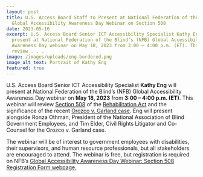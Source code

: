 ```yaml
---
layout: post
title: U.S. Access Board Staff to Present at National Federation of the Blind’s
  Global Accessibility Awareness Day Webinar on Section 508
date: 2023-05-16
excerpt: U.S. Access Board Senior ICT Accessibility Specialist Kathy Eng will
  present at National Federation of the Blind’s (NFB) Global Accessibility
  Awareness Day webinar on May 18, 2023 from 3:00 – 4:00 p.m. (ET). This webinar will
  review . . .
image: /images/uploads/eng-bordered.png
image_alt_text: Portrait of Kathy Eng
featured: true
---
```

U.S. Access Board Senior ICT Accessibility Specialist **Kathy Eng** will present at National Federation of the Blind’s (NFB) Global Accessibility Awareness Day webinar on **May 18, 2023** from **3:00 – 4:00 p.m. (ET)**. This webinar will review [Section 508](https://www.access-board.gov/ict/) of the [Rehabilitation Act](https://www.access-board.gov/law/ra.html#section-508-federal-electronic-and-information-technology) and the significance of the recent [Orozco v. Garland case](https://www.cadc.uscourts.gov/internet/opinions.nsf/117079BCB997518E85258959005682CF/$file/21-5238-1986371.pdf). Eng will present alongside Ronza Othman, President of the National Association of Blind Government Employees, and Tim Elder, Civil Rights Litigator and Co-Counsel for the Orozco v. Garland case.  

The webinar will be of interest to government employees with disabilities, their supervisors, and human resource professionals, but all stakeholders are encouraged to attend. The webinar is free, but registration is required on NFB’s [Global Accessibility Awareness Day Webinar: Section 508 Registration Form webpage.](https://nfb.org/form/gaad-section-508-webinar)
